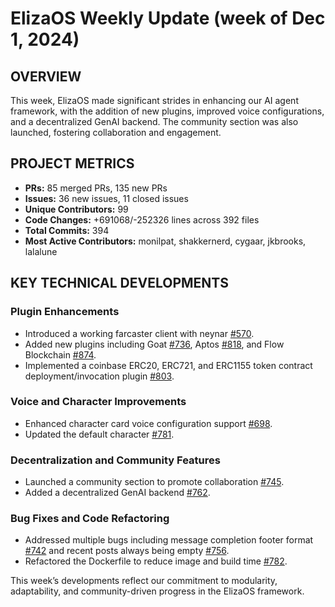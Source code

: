 # ElizaOS Weekly Update (week of Dec 1, 2024)

## OVERVIEW 
This week, ElizaOS made significant strides in enhancing our AI agent framework, with the addition of new plugins, improved voice configurations, and a decentralized GenAI backend. The community section was also launched, fostering collaboration and engagement.

## PROJECT METRICS
- **PRs:** 85 merged PRs, 135 new PRs
- **Issues:** 36 new issues, 11 closed issues
- **Unique Contributors:** 99
- **Code Changes:** +691068/-252326 lines across 392 files
- **Total Commits:** 394
- **Most Active Contributors:** monilpat, shakkernerd, cygaar, jkbrooks, lalalune

## KEY TECHNICAL DEVELOPMENTS

### Plugin Enhancements
- Introduced a working farcaster client with neynar [#570](https://github.com/elizaos/eliza/pull/570).
- Added new plugins including Goat [#736](https://github.com/elizaos/eliza/pull/736), Aptos [#818](https://github.com/elizaos/eliza/pull/818), and Flow Blockchain [#874](https://github.com/elizaos/eliza/pull/874).
- Implemented a coinbase ERC20, ERC721, and ERC1155 token contract deployment/invocation plugin [#803](https://github.com/elizaos/eliza/pull/803).

### Voice and Character Improvements
- Enhanced character card voice configuration support [#698](https://github.com/elizaos/eliza/pull/698).
- Updated the default character [#781](https://github.com/elizaos/eliza/pull/781).

### Decentralization and Community Features
- Launched a community section to promote collaboration [#745](https://github.com/elizaos/eliza/pull/745).
- Added a decentralized GenAI backend [#762](https://github.com/elizaos/eliza/pull/762).

### Bug Fixes and Code Refactoring
- Addressed multiple bugs including message completion footer format [#742](https://github.com/elizaos/eliza/pull/742) and recent posts always being empty [#756](https://github.com/elizaos/eliza/pull/756).
- Refactored the Dockerfile to reduce image and build time [#782](https://github.com/elizaos/eliza/pull/782).

This week’s developments reflect our commitment to modularity, adaptability, and community-driven progress in the ElizaOS framework.